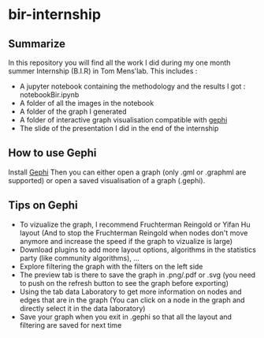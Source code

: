 # bir-internship
## Summarize
In this repository you will find all the work I did during my one month summer Internship (B.I.R) in Tom Mens'lab.
This includes : 
- A jupyter notebook containing the methodology and the results I got : notebookBir.ipynb
- A folder of all the images in the notebook
- A folder of the graph I generated
- A folder of interactive graph visualisation compatible with [gephi](#How-to-use-Gephi)
- The slide of the presentation I did in the end of the internship

## How to use Gephi
Install [Gephi](https://gephi.org/users/download/)
Then you can either open a graph (only .gml or .graphml are supported) or open a saved visualisation of a graph (.gephi).

## Tips on Gephi
- To vizualize the graph, I recommend Fruchterman Reingold or Yifan Hu layout (And to stop the Fruchterman Reingold when nodes don't move anymore and increase the speed if the graph to vizualize is large)
- Download plugins to add more layout options, algorithms in the statistics party (like community algorithms), …
- Explore filtering the graph with the filters on the left side
- The preview tab is there to save the graph in .png/.pdf or .svg (you need to push on the refresh button to see the graph before exporting)
- Using the tab data Laboratory to get more information on nodes and edges that are in the graph (You can click on a node in the graph and directly select it in the data laboratory)
- Save your graph when you exit in .gephi so that all the layout and filtering are saved for next time
